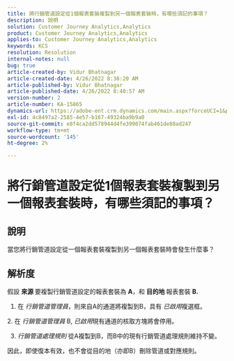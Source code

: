 ```yaml
---
title: 將行銷管道設定從1個報表套裝複製到另一個報表套裝時，有哪些須記的事項？
description: 說明
solution: Customer Journey Analytics,Analytics
product: Customer Journey Analytics,Analytics
applies-to: Customer Journey Analytics,Analytics
keywords: KCS
resolution: Resolution
internal-notes: null
bug: true
article-created-by: Vidur Bhatnagar
article-created-date: 4/26/2022 8:38:20 AM
article-published-by: Vidur Bhatnagar
article-published-date: 4/26/2022 8:40:57 AM
version-number: 2
article-number: KA-15865
dynamics-url: https://adobe-ent.crm.dynamics.com/main.aspx?forceUCI=1&pagetype=entityrecord&etn=knowledgearticle&id=7b416a33-3cc5-ec11-a7b6-0022480a1004
exl-id: 4c8497a2-2585-4e57-b167-49324ba9b9a0
source-git-commit: e8f4ca2dd578944d4fe399074fab461de88ad247
workflow-type: tm+mt
source-wordcount: '145'
ht-degree: 2%

---
```


# 將行銷管道設定從1個報表套裝複製到另一個報表套裝時，有哪些須記的事項？

## 說明


當您將行銷管道設定從一個報表套裝複製到另一個報表套裝時會發生什麼事？


## 解析度


假設 <b>來源 </b>要複製行銷管道設定的報表套裝為 <b>A</b>，和 <b>目的地 </b>報表套裝 <b>B.</b>

1. 在 *行銷管道管理員*，則來自A的通道將複製到B，具有 *已啟用*&#x200B;複選框。

2. 在 *行銷管道管理員* B, *已啟用*&#x200B;現有通道的核取方塊將會停用。

3. *行銷管道處理規則* 從A複製到B，而B中的現有行銷管道處理規則維持不變。

因此，即使復本有效，也不會從目的地（亦即B）刪除管道或對應規則。
